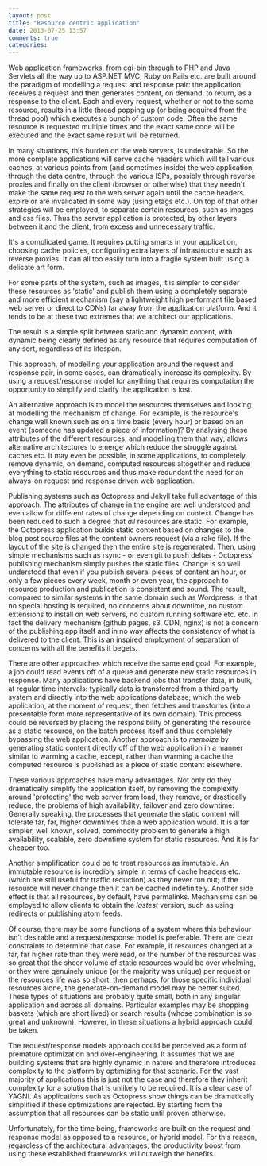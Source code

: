 ```yaml
---
layout: post
title: "Resource centric application"
date: 2013-07-25 13:57
comments: true
categories: 
---
```


Web application frameworks, from cgi-bin through to PHP and Java Servlets all the way up to ASP.NET MVC, Ruby on Rails etc. are built around the paradigm of modelling a request and response pair: the application receives a request and then generates content, on demand, to return, as a response to the client. Each and every request, whether or not to the same resource, results in a little thread popping up (or being acquired from the thread pool) which executes a bunch of custom code.  Often the same resource is requested multiple times and the exact same code will be executed and the exact same result will be returned.  

In many situations, this burden on the web servers, is undesirable.  So the more complete applications will serve cache headers which will tell various caches, at various points from (and sometimes inside) the web application, through the data centre, through the various ISPs, possibly through reverse proxies and finally on the client (browser or otherwise) that they needn't make the same request to the web server again until the cache headers expire or are invalidated in some way (using etags etc.).  On top of that other strategies will be employed, to separate certain resources, such as images and css files.  Thus the server application is protected, by other layers between it and the client, from excess and unnecessary traffic.

It's a complicated game.  It requires putting smarts in your application, choosing cache policies, configuring extra layers of infrastructure such as reverse proxies.  It can all too easily turn into a fragile system built using a delicate art form.

For some parts of the system, such as images, it is simpler to consider these resources as 'static' and publish them using a completely separate and more efficient mechanism (say a lightweight high performant file based web server or direct to CDNs) far away from the application platform.  And it tends to be at these two extremes that we architect our applications.

The result is a simple split between static and dynamic content, with dynamic being clearly defined as any resource that requires computation of any sort, regardless of its lifespan.

This approach, of modelling your application around the request and response pair, in some cases, can dramatically increase its complexity.  By using a request/response model for anything that requires computation the opportunity to simplify and clarify the application is lost.

An alternative approach is to model the resources themselves and looking at modelling the mechanism of change.  For example, is the resource's change well known such as on a time basis (every hour) or based on an event (someone has updated a piece of information)?  By analysing these attributes of the different resources, and modelling them that way, allows alternative architectures to emerge which reduce the struggle against caches etc.  It may even be possible, in some applications, to completely remove dynamic, on demand, computed resources altogether and reduce everything to static resources and thus make redundant the need for an always-on request and response driven web application.

Publishing systems such as Octopress and Jekyll take full advantage of this approach.  The attributes of change in the engine are well understood and even allow for different rates of change depending on context.  Change has been reduced to such a degree that _all_ resources are static.  For example, the Octopress application builds static content based on changes to the blog post source files at the content owners request (via a rake file).  If the layout of the site is changed then the entire site is regenerated.  Then, using simple mechanisms such as rsync - or even git to push deltas - Octopress' publishing mechanism simply pushes the static files.  Change is so well understood that even if you publish several pieces of content an hour, or only a few pieces every week, month or even year, the approach to resource production and publication is consistent and sound.  The result, compared to similar systems in the same domain such as Wordpress, is that no special hosting is required, no concerns about downtime, no custom extensions to install on web servers, no custom running software etc. etc.  In fact the delivery mechanism (github pages, s3, CDN, nginx) is not a concern of the publishing app itself and in no way affects the consistency of what is delivered to the client.  This is an inspired employment of separation of concerns with all the benefits it begets.

There are other approaches which receive the same end goal.  For example, a job could read events off of a queue and generate new static resources in response.  Many applications have backend jobs that transfer data, in bulk, at regular time intervals:  typically data is transferred from a third party system and directly into the web applications database, which the web application, at the moment of request, then fetches and transforms (into a presentable form more representative of its own domain).  This process could be reversed by placing the responsibility of generating the resource as a static resource, on the batch process itself and thus completely bypassing the web application.  Another approach is to _memoize_ by generating static content directly off of the web application in a manner similar to warming a cache, except, rather than warming a cache the computed resource is published as a piece of static content elsewhere.

These various approaches have many advantages.  Not only do they dramatically simplify the application itself, by removing the complexity around 'protecting' the web server from load, they remove, or drastically reduce, the problems of high availability, failover and zero downtime.  Generally speaking, the processes that generate the static content will tolerate far, far, higher downtimes than a web application would.  It is a far simpler, well known, solved, commodity problem to generate a high availability, scalable, zero downtime system for static resources.  And it is far cheaper too.

Another simplification could be to treat resources as immutable.  An immutable resource is incredibly simple in terms of cache headers etc. (which are still useful for traffic reduction) as they never run out; if the resource will never change then it can be cached indefinitely.  Another side effect is that all resources, by default, have permalinks.  Mechanisms can be employed to allow clients to obtain the _lastest_ version, such as using redirects or publishing atom feeds.

Of course, there may be some functions of a system where this behaviour isn't desirable and a request/response model is preferable.  There are clear constraints to determine that case.  For example, if resources changed at a far, far higher rate than they were read, or the number of the resources was so great that the sheer volume of static resources would be over whelming, or they were genuinely unique (or the majority was unique) per request or the resources life was so short, then perhaps, for those specific individual resources alone, the generate-on-demand model may be better suited.  These types of situations are probably quite small, both in any singular application and across all domains.  Particular examples may be shopping baskets (which are short lived) or search results (whose combination is so great and unknown).  However, in these situations a hybrid approach could be taken.

The request/response models approach could be perceived as a form of premature optimization and over-engineering.  It assumes that we are building systems that are highly dynamic in nature and therefore introduces complexity to the platform by optimizing for that scenario.  For the vast majority of applications this is just not the case and therefore they inherit complexity for a solution that is unlikely to be required.  It is a clear case of YAGNI.  As applications such as Octopress show things can be dramatically simplified if these optimizations are rejected.  By starting from the assumption that all resources can be static until proven otherwise. 

Unfortunately, for the time being, frameworks are built on the request and response model as opposed to a resource, or hybrid model.  For this reason, regardless of the architectural advantages, the productivity boost from using these established frameworks will outweigh the benefits.